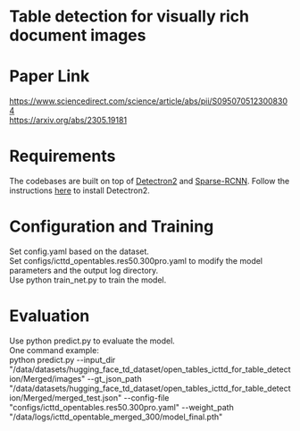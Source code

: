 # Table detection for visually rich document images

# Paper Link
https://www.sciencedirect.com/science/article/abs/pii/S0950705123008304 \
https://arxiv.org/abs/2305.19181

# Requirements
The codebases are built on top of [Detectron2](https://github.com/facebookresearch/detectron2) and [Sparse-RCNN](https://github.com/PeizeSun/SparseR-CNN/tree/main).
Follow the instructions [here](https://detectron2.readthedocs.io/en/latest/tutorials/install.html) to install Detectron2.

# Configuration and Training
Set config.yaml based on the dataset.\
Set configs/icttd_opentables.res50.300pro.yaml to modify the model parameters and the output log directory.\
Use python train_net.py to train the model.

# Evaluation
Use python predict.py to evaluate the model.\
One command example: \
python predict.py --input_dir "/data/datasets/hugging_face_td_dataset/open_tables_icttd_for_table_detection/Merged/images" --gt_json_path "/data/datasets/hugging_face_td_dataset/open_tables_icttd_for_table_detection/Merged/merged_test.json" --config-file "configs/icttd_opentables.res50.300pro.yaml" --weight_path "/data/logs/icttd_opentable_merged_300/model_final.pth"
